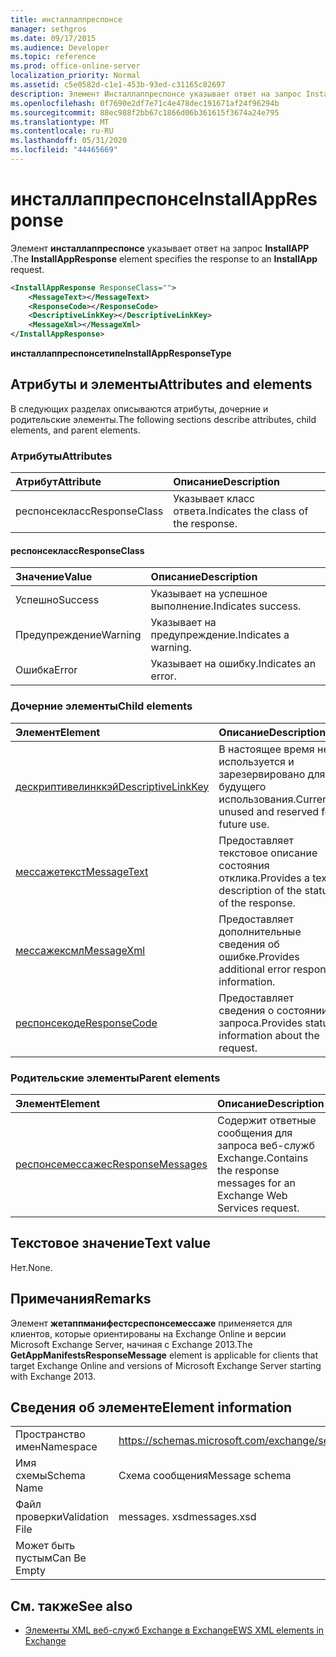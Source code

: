 ```yaml
---
title: инсталлаппреспонсе
manager: sethgros
ms.date: 09/17/2015
ms.audience: Developer
ms.topic: reference
ms.prod: office-online-server
localization_priority: Normal
ms.assetid: c5e0582d-c1e1-453b-93ed-c31165c82697
description: Элемент Инсталлаппреспонсе указывает ответ на запрос InstallApp.
ms.openlocfilehash: 0f7690e2df7e71c4e478dec191671af24f96294b
ms.sourcegitcommit: 88ec988f2bb67c1866d06b361615f3674a24e795
ms.translationtype: MT
ms.contentlocale: ru-RU
ms.lasthandoff: 05/31/2020
ms.locfileid: "44465669"
---
```

# <a name="installappresponse"></a><span data-ttu-id="707dd-103">инсталлаппреспонсе</span><span class="sxs-lookup"><span data-stu-id="707dd-103">InstallAppResponse</span></span>

<span data-ttu-id="707dd-104">Элемент **инсталлаппреспонсе** указывает ответ на запрос **InstallAPP** .</span><span class="sxs-lookup"><span data-stu-id="707dd-104">The **InstallAppResponse** element specifies the response to an **InstallApp** request.</span></span> 
  
```xml
<InstallAppResponse ResponseClass="">
    <MessageText></MessageText>
    <ResponseCode></ResponseCode>
    <DescriptiveLinkKey></DescriptiveLinkKey>
    <MessageXml></MessageXml>
</InstallAppResponse>
```

 <span data-ttu-id="707dd-105">**инсталлаппреспонсетипе**</span><span class="sxs-lookup"><span data-stu-id="707dd-105">**InstallAppResponseType**</span></span>
## <a name="attributes-and-elements"></a><span data-ttu-id="707dd-106">Атрибуты и элементы</span><span class="sxs-lookup"><span data-stu-id="707dd-106">Attributes and elements</span></span>

<span data-ttu-id="707dd-107">В следующих разделах описываются атрибуты, дочерние и родительские элементы.</span><span class="sxs-lookup"><span data-stu-id="707dd-107">The following sections describe attributes, child elements, and parent elements.</span></span>
  
### <a name="attributes"></a><span data-ttu-id="707dd-108">Атрибуты</span><span class="sxs-lookup"><span data-stu-id="707dd-108">Attributes</span></span>

|<span data-ttu-id="707dd-109">**Атрибут**</span><span class="sxs-lookup"><span data-stu-id="707dd-109">**Attribute**</span></span>|<span data-ttu-id="707dd-110">**Описание**</span><span class="sxs-lookup"><span data-stu-id="707dd-110">**Description**</span></span>|
|:-----|:-----|
|<span data-ttu-id="707dd-111">респонсекласс</span><span class="sxs-lookup"><span data-stu-id="707dd-111">ResponseClass</span></span>  <br/> |<span data-ttu-id="707dd-112">Указывает класс ответа.</span><span class="sxs-lookup"><span data-stu-id="707dd-112">Indicates the class of the response.</span></span>  <br/> |
   
#### <a name="responseclass"></a><span data-ttu-id="707dd-113">респонсекласс</span><span class="sxs-lookup"><span data-stu-id="707dd-113">ResponseClass</span></span>

|<span data-ttu-id="707dd-114">**Значение**</span><span class="sxs-lookup"><span data-stu-id="707dd-114">**Value**</span></span>|<span data-ttu-id="707dd-115">**Описание**</span><span class="sxs-lookup"><span data-stu-id="707dd-115">**Description**</span></span>|
|:-----|:-----|
|<span data-ttu-id="707dd-116">Успешно</span><span class="sxs-lookup"><span data-stu-id="707dd-116">Success</span></span>  <br/> |<span data-ttu-id="707dd-117">Указывает на успешное выполнение.</span><span class="sxs-lookup"><span data-stu-id="707dd-117">Indicates success.</span></span>  <br/> |
|<span data-ttu-id="707dd-118">Предупреждение</span><span class="sxs-lookup"><span data-stu-id="707dd-118">Warning</span></span>  <br/> |<span data-ttu-id="707dd-119">Указывает на предупреждение.</span><span class="sxs-lookup"><span data-stu-id="707dd-119">Indicates a warning.</span></span>  <br/> |
|<span data-ttu-id="707dd-120">Ошибка</span><span class="sxs-lookup"><span data-stu-id="707dd-120">Error</span></span>  <br/> |<span data-ttu-id="707dd-121">Указывает на ошибку.</span><span class="sxs-lookup"><span data-stu-id="707dd-121">Indicates an error.</span></span>  <br/> |
   
### <a name="child-elements"></a><span data-ttu-id="707dd-122">Дочерние элементы</span><span class="sxs-lookup"><span data-stu-id="707dd-122">Child elements</span></span>

|<span data-ttu-id="707dd-123">**Элемент**</span><span class="sxs-lookup"><span data-stu-id="707dd-123">**Element**</span></span>|<span data-ttu-id="707dd-124">**Описание**</span><span class="sxs-lookup"><span data-stu-id="707dd-124">**Description**</span></span>|
|:-----|:-----|
|[<span data-ttu-id="707dd-125">дескриптивелинккэй</span><span class="sxs-lookup"><span data-stu-id="707dd-125">DescriptiveLinkKey</span></span>](descriptivelinkkey.md) <br/> |<span data-ttu-id="707dd-126">В настоящее время не используется и зарезервировано для будущего использования.</span><span class="sxs-lookup"><span data-stu-id="707dd-126">Currently unused and reserved for future use.</span></span>  <br/> |
|[<span data-ttu-id="707dd-127">мессажетекст</span><span class="sxs-lookup"><span data-stu-id="707dd-127">MessageText</span></span>](messagetext.md) <br/> |<span data-ttu-id="707dd-128">Предоставляет текстовое описание состояния отклика.</span><span class="sxs-lookup"><span data-stu-id="707dd-128">Provides a text description of the status of the response.</span></span>  <br/> |
|[<span data-ttu-id="707dd-129">мессажексмл</span><span class="sxs-lookup"><span data-stu-id="707dd-129">MessageXml</span></span>](messagexml.md) <br/> |<span data-ttu-id="707dd-130">Предоставляет дополнительные сведения об ошибке.</span><span class="sxs-lookup"><span data-stu-id="707dd-130">Provides additional error response information.</span></span>  <br/> |
|[<span data-ttu-id="707dd-131">респонсекоде</span><span class="sxs-lookup"><span data-stu-id="707dd-131">ResponseCode</span></span>](responsecode.md) <br/> |<span data-ttu-id="707dd-132">Предоставляет сведения о состоянии запроса.</span><span class="sxs-lookup"><span data-stu-id="707dd-132">Provides status information about the request.</span></span>  <br/> |
   
### <a name="parent-elements"></a><span data-ttu-id="707dd-133">Родительские элементы</span><span class="sxs-lookup"><span data-stu-id="707dd-133">Parent elements</span></span>

|<span data-ttu-id="707dd-134">**Элемент**</span><span class="sxs-lookup"><span data-stu-id="707dd-134">**Element**</span></span>|<span data-ttu-id="707dd-135">**Описание**</span><span class="sxs-lookup"><span data-stu-id="707dd-135">**Description**</span></span>|
|:-----|:-----|
|[<span data-ttu-id="707dd-136">респонсемессажес</span><span class="sxs-lookup"><span data-stu-id="707dd-136">ResponseMessages</span></span>](responsemessages.md) <br/> |<span data-ttu-id="707dd-137">Содержит ответные сообщения для запроса веб-служб Exchange.</span><span class="sxs-lookup"><span data-stu-id="707dd-137">Contains the response messages for an Exchange Web Services request.</span></span>  <br/> |
   
## <a name="text-value"></a><span data-ttu-id="707dd-138">Текстовое значение</span><span class="sxs-lookup"><span data-stu-id="707dd-138">Text value</span></span>

<span data-ttu-id="707dd-139">Нет.</span><span class="sxs-lookup"><span data-stu-id="707dd-139">None.</span></span>
  
## <a name="remarks"></a><span data-ttu-id="707dd-140">Примечания</span><span class="sxs-lookup"><span data-stu-id="707dd-140">Remarks</span></span>

<span data-ttu-id="707dd-141">Элемент **жетаппманифестсреспонсемессаже** применяется для клиентов, которые ориентированы на Exchange Online и версии Microsoft Exchange Server, начиная с Exchange 2013.</span><span class="sxs-lookup"><span data-stu-id="707dd-141">The **GetAppManifestsResponseMessage** element is applicable for clients that target Exchange Online and versions of Microsoft Exchange Server starting with Exchange 2013.</span></span> 
  
## <a name="element-information"></a><span data-ttu-id="707dd-142">Сведения об элементе</span><span class="sxs-lookup"><span data-stu-id="707dd-142">Element information</span></span>

|||
|:-----|:-----|
|<span data-ttu-id="707dd-143">Пространство имен</span><span class="sxs-lookup"><span data-stu-id="707dd-143">Namespace</span></span>  <br/> |https://schemas.microsoft.com/exchange/services/2006/messages  <br/> |
|<span data-ttu-id="707dd-144">Имя схемы</span><span class="sxs-lookup"><span data-stu-id="707dd-144">Schema Name</span></span>  <br/> |<span data-ttu-id="707dd-145">Схема сообщения</span><span class="sxs-lookup"><span data-stu-id="707dd-145">Message schema</span></span>  <br/> |
|<span data-ttu-id="707dd-146">Файл проверки</span><span class="sxs-lookup"><span data-stu-id="707dd-146">Validation File</span></span>  <br/> |<span data-ttu-id="707dd-147">messages. xsd</span><span class="sxs-lookup"><span data-stu-id="707dd-147">messages.xsd</span></span>  <br/> |
|<span data-ttu-id="707dd-148">Может быть пустым</span><span class="sxs-lookup"><span data-stu-id="707dd-148">Can Be Empty</span></span>  <br/> ||
   
## <a name="see-also"></a><span data-ttu-id="707dd-149">См. также</span><span class="sxs-lookup"><span data-stu-id="707dd-149">See also</span></span>



- [<span data-ttu-id="707dd-150">Элементы XML веб-служб Exchange в Exchange</span><span class="sxs-lookup"><span data-stu-id="707dd-150">EWS XML elements in Exchange</span></span>](ews-xml-elements-in-exchange.md)

